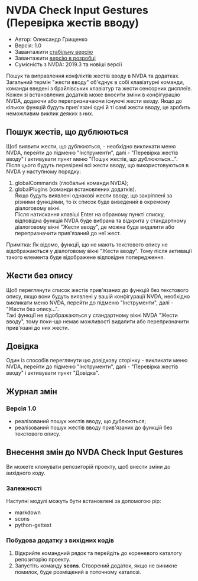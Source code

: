# NVDA Check Input Gestures (Перевірка жестів вводу)

* Автор: Олександр Грищенко
* Версія: 1.0
* Завантажити [стабільну версію][1]
* Завантажити [версію в розробці][2]
* Сумісність з NVDA: 2019.3 та новіші версії

Пошук та виправлення конфліктів жестів вводу в NVDA та додатках. Загальний термін "жести вводу" об'єднує в собі клавіатурні команди, команди введені з брайлівських клавіатур та жести сенсорних дисплеїв.  
Кожен зі встановлених додатків може вносити зміни в конфігурацію NVDA, додаючи або перепризначаючи існуючі жести вводу. Якщо до кількох функцій будуть прив'язані одні й ті самі жести вводу, це зробить неможливим виклик деяких з них.  

## Пошук жестів, що дублюються
Щоб виявити жести, що дублюються, - необхідно викликати меню NVDA, перейти до підменю "Інструменти", далі - "Перевірка жестів вводу" і активувати пункт меню "Пошук жестів, що дублюються...".  
Після цього будуть перевірені всі жести вводу, що використовуються в NVDA у наступному порядку:  
1. globalCommands (глобальні команди NVDA);  
2. globalPlugins (команди встановлених додатків).  
Якщо будуть виявлені однакові жести вводу, що закріплені за різними функціями, то їх список буде виведений в окремому діалоговому вікні.  
Після натискання клавіші Enter на обраному пункті списку, відповідна функція NVDA буде вибрана та відкрита у стандартному діалоговому вікні "Жести вводу", де можна буде видалити або перепризначити прив'язаний до неї жест.  

Примітка: Як відомо, функції, що не мають текстового опису не відображаються у діалоговому вікні "Жести вводу". Тому після активації такого елемента буде відображене відповідне попередження.

## Жести без опису
Щоб переглянути список жестів прив'язаних до функцій без текстового опису, якщо вони будуть виявлені у вашій конфігурації NVDA, необхідно викликати меню NVDA, перейти до підменю "Інструменти", далі - "Жести без опису...".  
Такі функції не відображаються у стандартному вікні NVDA "Жести вводу", тому поки-що немає можливості видалити або перепризначити прив'язані до них жести.

## Довідка
Один із способів переглянути цю довідкову сторінку - викликати меню NVDA, перейти до підменю "Інструменти", далі - "Перевірка жестів вводу" і активувати пункт "Довідка".

## Журнал змін

### Версія 1.0
* реалізований пошук жестів вводу, що дублюються;
* реалізований пошук жестів вводу прив'язаних до функцій без текстового опису.

## Внесення змін до NVDA Check Input Gestures
Ви можете клонувати репозиторій проекту, щоб внести зміни до вихідного коду.

### Залежності
Наступні модулі можуть бути встановлені за допомогою pip:
- markdown
- scons
- python-gettext

### Побудова додатку з вихідних кодів
1. Відкрийте командний рядок та перейдіть до кореневого каталогу репозиторію проекту.
2. Запустіть команду **scons**. Створений додаток, якщо не виникне помилок, буде розміщений в поточному каталозі.

[1]: https://github.com/grisov/checkGestures/releases/download/latest/checkGestures.nvda-addon
[2]: https://github.com/grisov/checkGestures/releases/download/latest/checkGestures.nvda-addon
